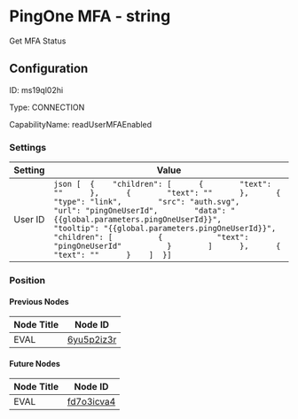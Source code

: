 # PingOne MFA - string 
Get MFA Status
## Configuration
ID:  ms19ql02hi

Type: CONNECTION 

CapabilityName: readUserMFAEnabled

### Settings
| Setting | Value  |
| :------------------------ | ---------------------------------------- |
| User ID |```json [  {    "children": [      {        "text": ""      },      {        "text": ""      },      {        "type": "link",        "src": "auth.svg",        "url": "pingOneUserId",        "data": "{{global.parameters.pingOneUserId}}",        "tooltip": "{{global.parameters.pingOneUserId}}",        "children": [          {            "text": "pingOneUserId"          }        ]      },      {        "text": ""      }    ]  }] ```| 







### Position

#### Previous Nodes
| Node Title | Node ID |
| :------------- | ------------ |
| EVAL | [6yu5p2iz3r](./6yu5p2iz3r.md) | 
 
 #### Future Nodes
| Node Title | Node ID |
| :------------- | ------------ |
| EVAL |[fd7o3icva4](./fd7o3icva4.md) | 